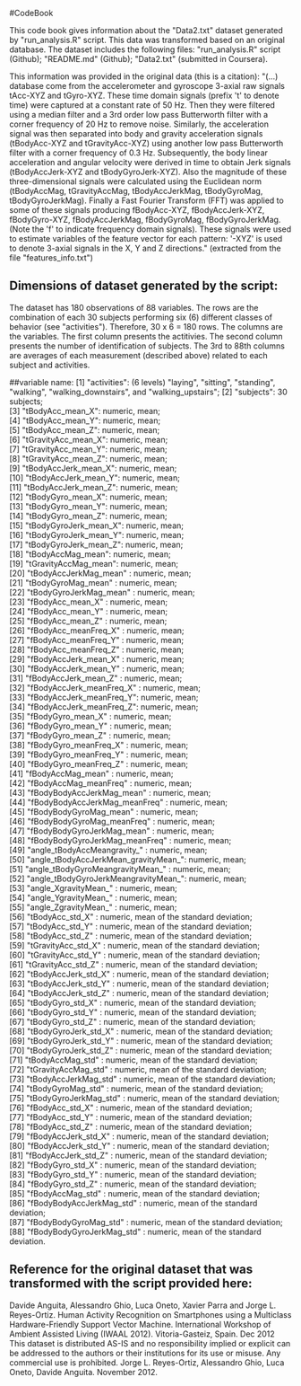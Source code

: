 #CodeBook

This code book gives information about the "Data2.txt" dataset generated by "run_analysis.R" script. This data was transformed based on an original database.
The dataset includes the following files: "run_analysis.R" script (Github); "README.md" (Github); "Data2.txt" (submitted in Coursera).


This information was provided in the original data (this is a citation): "(...) database come from the accelerometer and gyroscope 3-axial raw signals tAcc-XYZ and tGyro-XYZ. These time domain signals (prefix 't' to denote time) were captured at a constant rate of 50 Hz. Then they were filtered using a median filter and a 3rd order low pass Butterworth filter with a corner frequency of 20 Hz to remove noise. Similarly, the acceleration signal was then separated into body and gravity acceleration signals (tBodyAcc-XYZ and tGravityAcc-XYZ) using another low pass Butterworth filter with a corner frequency of 0.3 Hz. 
Subsequently, the body linear acceleration and angular velocity were derived in time to obtain Jerk signals (tBodyAccJerk-XYZ and tBodyGyroJerk-XYZ). Also the magnitude of these three-dimensional signals were calculated using the Euclidean norm (tBodyAccMag, tGravityAccMag, tBodyAccJerkMag, tBodyGyroMag, tBodyGyroJerkMag). 
Finally a Fast Fourier Transform (FFT) was applied to some of these signals producing fBodyAcc-XYZ, fBodyAccJerk-XYZ, fBodyGyro-XYZ, fBodyAccJerkMag, fBodyGyroMag, fBodyGyroJerkMag. (Note the 'f' to indicate frequency domain signals). 
These signals were used to estimate variables of the feature vector for each pattern: '-XYZ' is used to denote 3-axial signals in the X, Y and Z directions." (extracted from the file "features_info.txt")

## Dimensions of dataset generated by the script:
The dataset has 180 observations of 88 variables.
The rows are the combination of each 30 subjects performing six (6) different classes of behavior (see "activities"). Therefore, 30 x 6 = 180 rows.
The columns are the variables. The first column presents the actitivies. The second column presents the number of identification of subjects.  The 3rd to 88th columns are averages of each measurement (described above) related to each subject and activities.

##variable name:
 [1] "activities": (6 levels) "laying", "sitting", "standing", "walking", "walking_downstairs", and "walking_upstairs";
 [2] "subjects": 30 subjects;                           
 [3] "tBodyAcc_mean_X": numeric, mean;                    
 [4] "tBodyAcc_mean_Y": numeric, mean;                    
 [5] "tBodyAcc_mean_Z": numeric, mean;                    
 [6] "tGravityAcc_mean_X": numeric, mean;  
 [7] "tGravityAcc_mean_Y": numeric, mean;   
 [8] "tGravityAcc_mean_Z": numeric, mean;   
 [9] "tBodyAccJerk_mean_X": numeric, mean;    
[10] "tBodyAccJerk_mean_Y": numeric, mean;     
[11] "tBodyAccJerk_mean_Z": numeric, mean;     
[12] "tBodyGyro_mean_X": numeric, mean;     
[13] "tBodyGyro_mean_Y": numeric, mean;    
[14] "tBodyGyro_mean_Z": numeric, mean;     
[15] "tBodyGyroJerk_mean_X": numeric, mean;    
[16] "tBodyGyroJerk_mean_Y": numeric, mean;    
[17] "tBodyGyroJerk_mean_Z": numeric, mean;     
[18] "tBodyAccMag_mean": numeric, mean;    
[19] "tGravityAccMag_mean": numeric, mean;     
[20] "tBodyAccJerkMag_mean" : numeric, mean;               
[21] "tBodyGyroMag_mean" : numeric, mean;                 
[22] "tBodyGyroJerkMag_mean" : numeric, mean;             
[23] "fBodyAcc_mean_X"  : numeric, mean;                  
[24] "fBodyAcc_mean_Y"  : numeric, mean;                  
[25] "fBodyAcc_mean_Z"  : numeric, mean;                  
[26] "fBodyAcc_meanFreq_X"  : numeric, mean;              
[27] "fBodyAcc_meanFreq_Y"  : numeric, mean;              
[28] "fBodyAcc_meanFreq_Z"   : numeric, mean;             
[29] "fBodyAccJerk_mean_X"  : numeric, mean;              
[30] "fBodyAccJerk_mean_Y"  : numeric, mean;              
[31] "fBodyAccJerk_mean_Z"   : numeric, mean;             
[32] "fBodyAccJerk_meanFreq_X" : numeric, mean;           
[33] "fBodyAccJerk_meanFreq_Y": numeric, mean;            
[34] "fBodyAccJerk_meanFreq_Z": numeric, mean;            
[35] "fBodyGyro_mean_X"    : numeric, mean;               
[36] "fBodyGyro_mean_Y"     : numeric, mean;              
[37] "fBodyGyro_mean_Z"   : numeric, mean;                
[38] "fBodyGyro_meanFreq_X"   : numeric, mean;            
[39] "fBodyGyro_meanFreq_Y"  : numeric, mean;             
[40] "fBodyGyro_meanFreq_Z"    : numeric, mean;           
[41] "fBodyAccMag_mean"   : numeric, mean;                
[42] "fBodyAccMag_meanFreq"    : numeric, mean;           
[43] "fBodyBodyAccJerkMag_mean"   : numeric, mean;        
[44] "fBodyBodyAccJerkMag_meanFreq"  : numeric, mean;     
[45] "fBodyBodyGyroMag_mean"       : numeric, mean;       
[46] "fBodyBodyGyroMag_meanFreq"   : numeric, mean;       
[47] "fBodyBodyGyroJerkMag_mean"    : numeric, mean;      
[48] "fBodyBodyGyroJerkMag_meanFreq"  : numeric, mean;    
[49] "angle_tBodyAccMeangravity_"   : numeric, mean;      
[50] "angle_tBodyAccJerkMean_gravityMean_": numeric, mean;     
[51] "angle_tBodyGyroMeangravityMean_"    : numeric, mean;    
[52] "angle_tBodyGyroJerkMeangravityMean_": numeric, mean;    
[53] "angle_XgravityMean_"      : numeric, mean;          
[54] "angle_YgravityMean_"    : numeric, mean;            
[55] "angle_ZgravityMean_"       : numeric, mean;         
[56] "tBodyAcc_std_X"   : numeric, mean of the standard deviation;                  
[57] "tBodyAcc_std_Y"   : numeric, mean of the standard deviation;                  
[58] "tBodyAcc_std_Z"   : numeric, mean of the standard deviation;                  
[59] "tGravityAcc_std_X"   : numeric, mean of the standard deviation;               
[60] "tGravityAcc_std_Y"    : numeric, mean of the standard deviation;              
[61] "tGravityAcc_std_Z"    : numeric, mean of the standard deviation;              
[62] "tBodyAccJerk_std_X"   : numeric, mean of the standard deviation;              
[63] "tBodyAccJerk_std_Y"    : numeric, mean of the standard deviation;             
[64] "tBodyAccJerk_std_Z"    : numeric, mean of the standard deviation;             
[65] "tBodyGyro_std_X"      : numeric, mean of the standard deviation;              
[66] "tBodyGyro_std_Y"      : numeric, mean of the standard deviation;              
[67] "tBodyGyro_std_Z"       : numeric, mean of the standard deviation;             
[68] "tBodyGyroJerk_std_X"    : numeric, mean of the standard deviation;            
[69] "tBodyGyroJerk_std_Y"   : numeric, mean of the standard deviation;             
[70] "tBodyGyroJerk_std_Z"    : numeric, mean of the standard deviation;            
[71] "tBodyAccMag_std"        : numeric, mean of the standard deviation;            
[72] "tGravityAccMag_std"      : numeric, mean of the standard deviation;           
[73] "tBodyAccJerkMag_std"     : numeric, mean of the standard deviation;           
[74] "tBodyGyroMag_std"        : numeric, mean of the standard deviation;           
[75] "tBodyGyroJerkMag_std"    : numeric, mean of the standard deviation;           
[76] "fBodyAcc_std_X"          : numeric, mean of the standard deviation;           
[77] "fBodyAcc_std_Y"          : numeric, mean of the standard deviation;           
[78] "fBodyAcc_std_Z"           : numeric, mean of the standard deviation;          
[79] "fBodyAccJerk_std_X"       : numeric, mean of the standard deviation;          
[80] "fBodyAccJerk_std_Y"      : numeric, mean of the standard deviation;           
[81] "fBodyAccJerk_std_Z"       : numeric, mean of the standard deviation;          
[82] "fBodyGyro_std_X"          : numeric, mean of the standard deviation;          
[83] "fBodyGyro_std_Y"           : numeric, mean of the standard deviation;         
[84] "fBodyGyro_std_Z"            : numeric, mean of the standard deviation;        
[85] "fBodyAccMag_std"            : numeric, mean of the standard deviation;        
[86] "fBodyBodyAccJerkMag_std"    : numeric, mean of the standard deviation;        
[87] "fBodyBodyGyroMag_std"        : numeric, mean of the standard deviation;       
[88] "fBodyBodyGyroJerkMag_std"   : numeric, mean of the standard deviation.


## Reference for the original dataset that was transformed with the script provided here:
Davide Anguita, Alessandro Ghio, Luca Oneto, Xavier Parra and Jorge L. Reyes-Ortiz. Human Activity Recognition on Smartphones using a Multiclass Hardware-Friendly Support Vector Machine. International Workshop of Ambient Assisted Living (IWAAL 2012). Vitoria-Gasteiz, Spain. Dec 2012
This dataset is distributed AS-IS and no responsibility implied or explicit can be addressed to the authors or their institutions for its use or misuse. Any commercial use is prohibited.
Jorge L. Reyes-Ortiz, Alessandro Ghio, Luca Oneto, Davide Anguita. November 2012.

